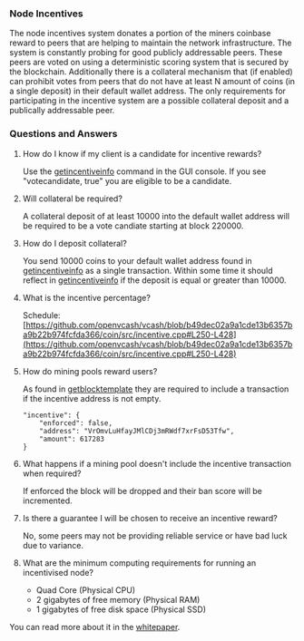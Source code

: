 ### Node Incentives ###

The node incentives system donates a portion of the miners coinbase reward to peers that are helping to maintain the network infrastructure. The system is constantly probing for good publicly addressable peers. These peers are voted on using a deterministic scoring system that is secured by the blockchain. Additionally there is a collateral mechanism that (if enabled) can prohibit votes from peers that do not have at least N amount of coins (in a single deposit) in their default wallet address. The only requirements for participating in the incentive system are a possible collateral deposit and a publically addressable peer.

### Questions and Answers

1. How do I know if my client is a candidate for incentive rewards?

    Use the [getincentiveinfo](https://wiki.vcash.info/RPC/Commands/getincentiveinfo.md) command in the GUI console. If you see "votecandidate, true" you are eligible to be a candidate.

2. Will collateral be required?

    A collateral deposit of at least 10000 into the default wallet address will be required to be a vote candiate starting at block 220000.

3. How do I deposit collateral?

    You send 10000 coins to your default wallet address found in [getincentiveinfo](https://wiki.vcash.info/RPC/Commands/getincentiveinfo.md) as a single transaction. Within some time it should reflect in [getincentiveinfo](https://wiki.vcash.info/RPC/Commands/getincentiveinfo.md) if the deposit is equal or greater than 10000.


4. What is the incentive percentage?

    Schedule: [https://github.com/openvcash/vcash/blob/b49dec02a9a1cde13b6357ba9b22b974fcfda366/coin/src/incentive.cpp#L250-L428](https://github.com/openvcash/vcash/blob/b49dec02a9a1cde13b6357ba9b22b974fcfda366/coin/src/incentive.cpp#L250-L428)

5. How do mining pools reward users?

    As found in [getblocktemplate](https://wiki.vcash.info/RPC/Commands/getblocktemplate.md) they are required to include a transaction if the incentive address is not empty.

    ```
    "incentive": {
        "enforced": false,
        "address": "VrOmvLuHfayJMlCDj3mRWdf7xrFsD53Tfw",
        "amount": 617283
    }
    ```
6. What happens if a mining pool doesn't include the incentive transaction when required?

    If enforced the block will be dropped and their ban score will be incremented.

7. Is there a guarantee I will be chosen to receive an incentive reward?

    No, some peers may not be providing reliable service or have bad luck due to variance.

8. What are the minimum computing requirements for running an incentivised node?

    * Quad Core (Physical CPU)
    * 2 gigabytes of free memory (Physical RAM)
    * 1 gigabytes of free disk space (Physical SSD)


You can read more about it in the [whitepaper](https://github.com/openvcash/papers/blob/master/incentive.pdf).
